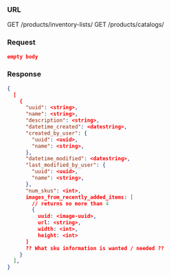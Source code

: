 ### URL

GET /products/inventory-lists/
GET /products/catalogs/

### Request

```json
empty body
```

### Response

```json
{
  [
    {
      "uuid": <string>,
      "name": <string>,
      "description": <string>,
      "datetime_created": <datestring>,
      "created_by_user": {
        "uuid": <uuid>,
        "name": <string>,
      },
      "datetime_modified": <datestring>,
      "last_modified_by_user": {
        "uuid": <uuid>,
        "name": <string>,
      },
      "num_skus": <int>,
      images_from_recently_added_items: [
        // returns no more than 4
        {
          uuid: <image-uuid>,
          url: <string>,
          width: <int>,
          height: <int>
      ]
      ?? What sku information is wanted / needed ??
    }
  ],
}
```

